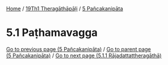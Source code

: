 
[Home](/) / [19Th1 Theragāthāpāḷi](../../19Th1.md) / [5 Pañcakanipāta](../5.md)

# 5.1 Paṭhamavagga


[Go to previous page (5 Pañcakanipāta)](../5.md) / [Go to parent page (5 Pañcakanipāta)](../5.md) / [Go to next page (5.1.1 Rājadattattheragāthā)](5.1/5.1.1.md)



